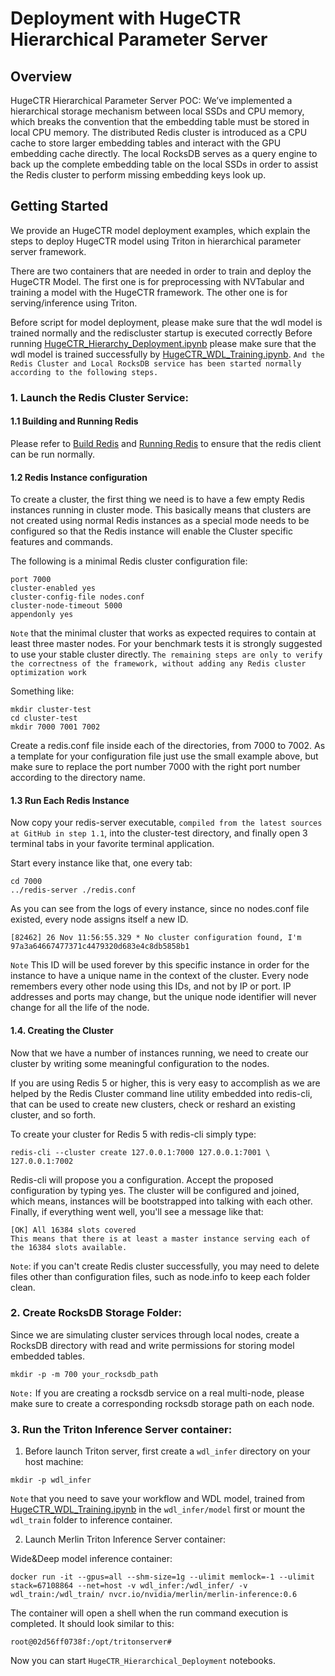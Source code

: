 # Deployment with HugeCTR Hierarchical Parameter Server

## Overview
HugeCTR Hierarchical Parameter Server POC: 
We’ve implemented a hierarchical storage mechanism between local SSDs and CPU memory, which breaks the convention that the embedding table must be stored in local CPU memory. The distributed Redis cluster is introduced as a CPU cache to store larger embedding tables and interact with the GPU embedding cache directly. The local RocksDB serves as a query engine to back up the complete embedding table on the local SSDs in order to assist the Redis cluster to perform missing embedding keys look up.
 

## Getting Started 

We provide an HugeCTR model deployment examples, which explain the steps to deploy HugeCTR model using Triton in hierarchical parameter server framework.

There are two containers that are needed in order to train and deploy the HugeCTR Model. The first one is for preprocessing with NVTabular and training a model with the HugeCTR framework. The other one is for serving/inference using Triton. 

Before  script for model deployment, please make sure that the wdl model is trained normally and the rediscluster startup is executed correctly
Before running [HugeCTR_Hierarchy_Deployment.ipynb](https://github.com/triton-inference-server/hugectr_backend/blob/v3.1.1/samples/hierarchical_depolyment/HugeCTR__WDL_Training.ipynb) please make sure that the wdl model is trained  successfully by [HugeCTR_WDL_Training.ipynb](https://github.com/triton-inference-server/hugectr_backend/blob/v3.1/samples/wdl/HugeCTR__WDL_Training.ipynb). `And the Redis Cluster and Local RocksDB service has been started normally according to the following steps.`

### 1. Launch the Redis Cluster Service:
#### 1.1 Building and Running Redis
Please refer to [Build Redis](https://github.com/redis/redis#building-redis) and
[Running Redis](https://github.com/redis/redis#running-redis) to ensure that the redis client can be run normally.

#### 1.2 Redis Instance configuration
To create a cluster, the first thing we need is to have a few empty Redis instances running in cluster mode. This basically means that clusters are not created using normal Redis instances as a special mode needs to be configured so that the Redis instance will enable the Cluster specific features and commands.

The following is a minimal Redis cluster configuration file:
```
port 7000
cluster-enabled yes
cluster-config-file nodes.conf
cluster-node-timeout 5000
appendonly yes
```

`Note` that the minimal cluster that works as expected requires to contain at least three master nodes. 
For your benchmark tests it is strongly suggested to use your stable cluster directly. `The remaining steps are only to verify the correctness of the framework, without adding any Redis cluster optimization work`

Something like:
```
mkdir cluster-test
cd cluster-test
mkdir 7000 7001 7002 
```
Create a redis.conf file inside each of the directories, from 7000 to 7002. As a template for your configuration file just use the small example above, but make sure to replace the port number 7000 with the right port number according to the directory name.

#### 1.3 Run Each Redis Instance
Now copy your redis-server executable, `compiled from the latest sources at GitHub in step 1.1`, into the cluster-test directory, and finally open 3 terminal tabs in your favorite terminal application.

Start every instance like that, one every tab:
```
cd 7000
../redis-server ./redis.conf
```
As you can see from the logs of every instance, since no nodes.conf file existed, every node assigns itself a new ID.
```
[82462] 26 Nov 11:56:55.329 * No cluster configuration found, I'm 97a3a64667477371c4479320d683e4c8db5858b1
```
`Note` This ID will be used forever by this specific instance in order for the instance to have a unique name in the context of the cluster. Every node remembers every other node using this IDs, and not by IP or port. IP addresses and ports may change, but the unique node identifier will never change for all the life of the node. 

#### 1.4. Creating the Cluster
Now that we have a number of instances running, we need to create our cluster by writing some meaningful configuration to the nodes.

If you are using Redis 5 or higher, this is very easy to accomplish as we are helped by the Redis Cluster command line utility embedded into redis-cli, that can be used to create new clusters, check or reshard an existing cluster, and so forth.

To create your cluster for Redis 5 with redis-cli simply type:

```
redis-cli --cluster create 127.0.0.1:7000 127.0.0.1:7001 \
127.0.0.1:7002
```

Redis-cli will propose you a configuration. Accept the proposed configuration by typing yes. The cluster will be configured and joined, which means, instances will be bootstrapped into talking with each other. Finally, if everything went well, you'll see a message like that:

```
[OK] All 16384 slots covered
This means that there is at least a master instance serving each of the 16384 slots available.
```
`Note`: if you can't create Redis cluster successfully, you may need to delete files other than configuration files, such as node.info to keep each folder clean.

### 2. Create RocksDB Storage Folder:
Since we are simulating cluster services through local nodes, create a RocksDB directory with read and write permissions for storing model embedded tables.  
```
mkdir -p -m 700 your_rocksdb_path
```
`Note:` If you are creating a rocksdb service on a real multi-node,  please make sure to create a corresponding rocksdb storage path on each node.

### 3. Run the Triton Inference Server container:
1) Before launch Triton server, first create a `wdl_infer` directory on your host machine:
```
mkdir -p wdl_infer

```
`Note` that you need to save your workflow and WDL model, trained from [HugeCTR_WDL_Training.ipynb](https://github.com/triton-inference-server/hugectr_backend/blob/v3.1/samples/wdl/HugeCTR__WDL_Training.ipynb) in the `wdl_infer/model` first or mount the `wdl_train` folder to inference container.

2) Launch Merlin Triton Inference Server container:  

Wide&Deep model inference container:
```
docker run -it --gpus=all --shm-size=1g --ulimit memlock=-1 --ulimit stack=67108864 --net=host -v wdl_infer:/wdl_infer/ -v wdl_train:/wdl_train/ nvcr.io/nvidia/merlin/merlin-inference:0.6
```
The container will open a shell when the run command execution is completed. It should look similar to this:
```
root@02d56ff0738f:/opt/tritonserver# 
```

Now you can start `HugeCTR_Hierarchical_Deployment`  notebooks.  